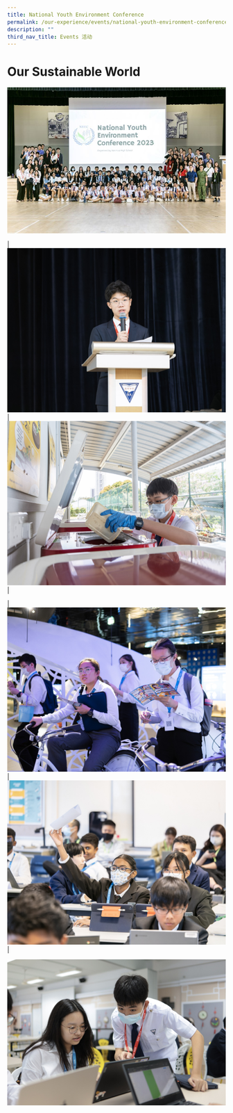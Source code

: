 ```yaml
---
title: National Youth Environment Conference
permalink: /our-experience/events/national-youth-environment-conference/
description: ""
third_nav_title: Events 活动
---
```

# Our Sustainable World

![](/images/Events%20Page/NYEC/2023%20nyec%201.jpg)

| ![](/images/Events%20Page/NYEC/2023%20nyec%202.jpg) | ![](/images/Events%20Page/NYEC/2023%20nyec%203.jpg) |

| ![](/images/Events%20Page/NYEC/2023%20nyec%204.jpg) | ![](/images/Events%20Page/NYEC/2023%20nyec%205.jpg) | 

![](/images/Events%20Page/NYEC/2023%20nyec%206.jpg)